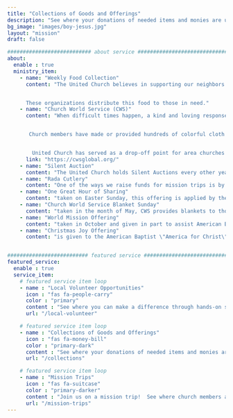 ```yaml
---
title: "Collections of Goods and Offerings"
description: "See where your donations of needed items and monies are used"
bg_image: "images/boy-jesus.jpg"
layout: "mission"
draft: false

########################### about service #############################
about:
  enable : true
  ministry_item:
    - name: "Weekly Food Collection"
      content: "The United Church believes in supporting our neighbors. One of the ways we do this is through our food collections. The food is delivered to the food cupboards at Canandaigua Churches in Action [CCIA] and the Salvation Army. 


      These organizations distribute this food to those in need."
    - name: "Church World Service (CWS)"
      content: "When difficult times happen, a kind and loving response can make all the difference.  For several years our church has been a faithful supporter of Church World Service through collections of items for various \'kits\'.


       Church members have made or provided hundreds of colorful cloth bags for school kits which we then fill with basic items needed for learning. We also assemble and provide hygiene kits and emergency cleanup buckets.


        United Church has served as a drop-off point for area churches and organizations to bring their boxed kits which our members then deliver to the CWS truck in Rochester.  From there they are taken it CWS warehouses where they will be ready in emergency response situations."
      link: "https://cwsglobal.org/"
    - name: "Silent Auction"
      content: "The United Church holds Silent Auctions every other year as a fundraiser for our Mission Trips. Our church generously assists those members going on short term mission trips including our Youth Group trips each summer."
    - name: "Rada Cutlery"
      content: "One of the ways we raise funds for mission trips is by selling RADA Cutlery by catalog and on line through this link to their website. We earn 40% profit on all orders. They have wonderful cutlery, soups and sauces, desserts, utensils, baking pans, gift sets, dips, cheesecake, and cookbooks. Prices are very reasonable."
    - name: "One Great Hour of Sharing"
      content: "taken on Easter Sunday, this offering is applied by the denominations to provide immediate relief and long-term recovery support after natural and humanitarian disasters; equip churches and leaders in disaster preparedness measures; offer assistance to displaced people; and support global development projects that empower communities around the world."
    - name: "Church World Service Blanket Sunday"
      content: "taken in the month of May, CWS provides blankets to those experiencing urgent need in areas of conflict, or natural disaster.  Through the generosity of CWS partner organizations, our most vulnerable neighbors around the world can have fresh linens and clean sleeping quarters. $10 for a single blanket goes a long way."
    - name: "World Mission Offering"
      content: "taken in October and given in part to assist American Baptist International Ministries as they send and support missionaries all over the world to share the gospel of Jesus as they walk alongside underserved peoples and help with education and healthcare, bringing hope, and bringing about needed change and support systems in these areas of chronic need.  The other part goes to Presbyterian Disaster Assistance working quickly with established connections already on the ground - assessing the needs and assisting those who are suddenly finding themselves in unexpected and overwhelming situations."
    - name: "Christmas Joy Offering"
      content: "is given to the American Baptist \"America for Christ\" and \"Retired Ministers and Missionaries\", and also the Presbyterian \"Joy\" offering.  These latter two provide a monetary gift in thanks to our retired missionaries and ministers at Christmas.  \"America for Christ\" donations equip and expand the ABC network of disciple-makers that they, in turn, may equip other Christians in service in individuals and congregations across the US and Puerto Rico."


########################## featured service ############################
featured_service:
  enable : true
  service_item:
    # featured service item loop
    - name : "Local Volunteer Opportunities"
      icon : "fas fa-people-carry"
      color : "primary"
      content : "See where you can make a difference through hands-on service"
      url: "/local-volunteer"

    # featured service item loop
    - name : "Collections of Goods and Offerings"
      icon : "fas fa-money-bill"
      color : "primary-dark"
      content : "See where your donations of needed items and monies are used"
      url: "/collections"

    # featured service item loop
    - name : "Mission Trips"
      icon : "fas fa-suitcase"
      color : "primary-darker"
      content : "Join us on a mission trip!  See where church members are traveling this year"
      url: "/mission-trips"
---
```

